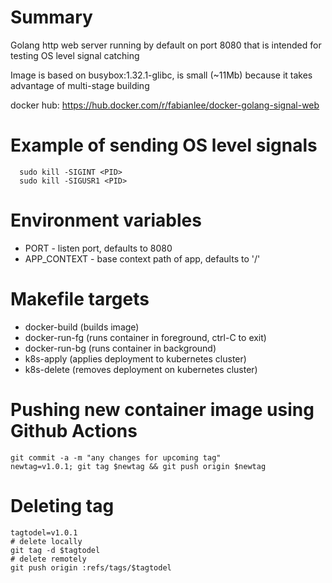 # Summary
Golang http web server running by default on port 8080 that is intended for testing OS level signal catching

Image is based on busybox:1.32.1-glibc, is small (~11Mb) because it takes advantage of multi-stage building

docker hub: https://hub.docker.com/r/fabianlee/docker-golang-signal-web

# Example of sending OS level signals

```
  sudo kill -SIGINT <PID>
  sudo kill -SIGUSR1 <PID>
```

# Environment variables

* PORT - listen port, defaults to 8080
* APP_CONTEXT - base context path of app, defaults to '/'


# Makefile targets
* docker-build (builds image)
* docker-run-fg (runs container in foreground, ctrl-C to exit)
* docker-run-bg (runs container in background)
* k8s-apply (applies deployment to kubernetes cluster)
* k8s-delete (removes deployment on kubernetes cluster)


# Pushing new container image using Github Actions

```
git commit -a -m "any changes for upcoming tag"
newtag=v1.0.1; git tag $newtag && git push origin $newtag
```

# Deleting tag

```
tagtodel=v1.0.1
# delete locally
git tag -d $tagtodel
# delete remotely
git push origin :refs/tags/$tagtodel
```



